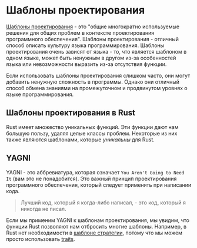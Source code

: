 # Шаблоны проектирования

[Шаблоны проектирования](https://en.wikipedia.org/wiki/Software_design_pattern) - это "общие многократно используемые решения для общих проблем в контексте проектирования программного обеспечения". Шаблоны проектирования - отличный способ описать культуру языка программирования. Шаблоны проектирования очень зависят от языка - то, что является шаблоном в одном языке, может быть ненужным в другом из-за особенностей языка или невозможности выразить из-за отсутствия функции.

Если использовать шаблоны проектирования слишком часто, они могут добавить ненужную сложность в программы. Однако они отличный способ обмена знаниями на промежуточном и продвинутом уровнях о языке программирования.

## Шаблоны проектирования в Rust

Rust имеет множество уникальных функций. Эти функции дают нам большую пользу, удаляя целые классы проблем. Некоторые из них также являются шаблонами, которые _уникальны_ для Rust.

## YAGNI

YAGNI - это аббревиатура, которая означает `You Aren't Going to Need It` (вам это не понадобится). Это важный принцип проектирования программного обеспечения, который следует применять при написании кода.

> Лучший код, который я когда-либо написал, - это код, который я никогда не писал.

Если мы применим YAGNI к шаблонам проектирования, мы увидим, что функции Rust позволяют нам отбросить многие шаблоны. Например, в Rust нет необходимости в [шаблоне стратегии](https://en.wikipedia.org/wiki/Strategy_pattern), потому что мы можем просто использовать [traits](https://doc.rust-lang.org/book/traits.html).
